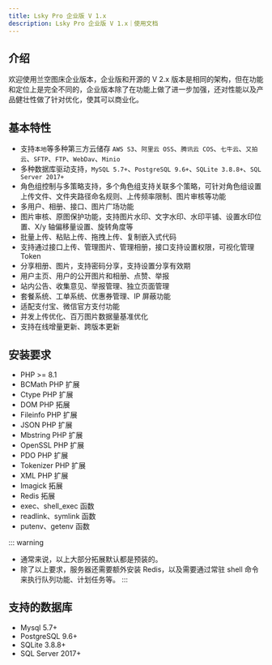 ```yaml
---
title: Lsky Pro 企业版 V 1.x
description: Lsky Pro 企业版 V 1.x｜使用文档
---
```


## 介绍
欢迎使用兰空图床企业版本，企业版和开源的 V 2.x 版本是相同的架构，但在功能和定位上是完全不同的，企业版本除了在功能上做了进一步加强，还对性能以及产品健壮性做了针对优化，使其可以商业化。

## 基本特性
- 支持`本地`等多种第三方云储存 `AWS S3`、`阿里云 OSS`、`腾讯云 COS`、`七牛云`、`又拍云`、`SFTP`、`FTP`、`WebDav`、`Minio`
- 多种数据库驱动支持，`MySQL 5.7+`、`PostgreSQL 9.6+`、`SQLite 3.8.8+`、`SQL Server 2017+`
- 角色组控制与多策略支持，多个角色组支持关联多个策略，可针对角色组设置上传文件、文件夹路径命名规则、上传频率限制、图片审核等功能
- 多用户、相册、接口、图片广场功能
- 图片审核、原图保护功能，支持图片水印、文字水印、水印平铺、设置水印位置、X/y 轴偏移量设置、旋转角度等
- 批量上传、粘贴上传、拖拽上传、复制嵌入式代码
- 支持通过接口上传、管理图片、管理相册，接口支持设置权限，可视化管理 Token
- 分享相册、图片，支持密码分享，支持设置分享有效期
- 用户主页、用户的公开图片和相册、点赞、举报
- 站内公告、收集意见、举报管理、独立页面管理
- 套餐系统、工单系统、优惠券管理、IP 屏蔽功能
- 适配支付宝、微信官方支付功能
- 并发上传优化、百万图片数据量基准优化
- 支持在线增量更新、跨版本更新

## 安装要求
- PHP >= 8.1
- BCMath PHP 扩展
- Ctype PHP 扩展
- DOM PHP 拓展
- Fileinfo PHP 扩展
- JSON PHP 扩展
- Mbstring PHP 扩展
- OpenSSL PHP 扩展
- PDO PHP 扩展
- Tokenizer PHP 扩展
- XML PHP 扩展
- Imagick 拓展
- Redis 拓展
- exec、shell_exec 函数
- readlink、symlink 函数
- putenv、getenv 函数

::: warning
- 通常来说，以上大部分拓展默认都是预装的。  
- 除了以上要求，服务器还需要额外安装 Redis，以及需要通过常驻 shell 命令来执行队列功能、计划任务等。
:::

## 支持的数据库
- Mysql 5.7+
- PostgreSQL 9.6+
- SQLite 3.8.8+
- SQL Server 2017+